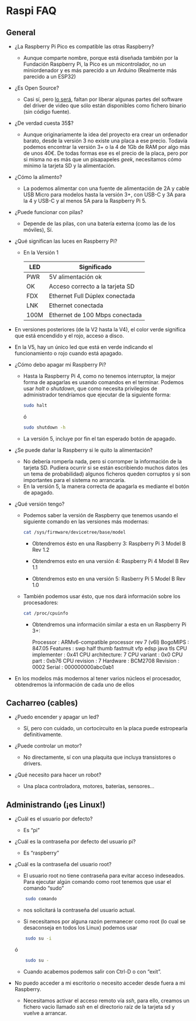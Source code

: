 # Raspi FAQ

## General

* ¿La Raspberry Pi Pico es compatible las otras Raspberry?
	* Aunque comparte nombre, porque está diseñada también por la Fundación Raspberry Pi, la Pico es un micontrolador, no un miniordenador y es más parecido a un Arduino (Realmente más parecido a un ESP32)

* ¿Es Open Source? 
	* Casi sí, pero [lo será](http://hackaday.com/2017/01/14/blob-less-raspberry-pi-linux-is-a-step-closer/), faltan por liberar algunas partes del software del driver de video que sólo están disponibles como fichero binario (sin código fuente).

* ¿De verdad cuesta 35$? 
	* Aunque originariamente la idea del proyecto era crear un ordenador barato, desde la versión 3 no existe una placa a ese precio. Todavía podemos encontrar la versión 3+ o la 4 de 1Gb de RAM por algo más de unos 40€. De todas formas ese es el precio de la placa, pero por si misma no es más que un pisapapeles _geek_, necesitamos cómo mínimo la tarjeta SD y la alimentación.

* ¿Cómo la alimento? 
	* La podemos alimentar con una fuente de alimentación de 2A y cable USB Micro para modelos hasta la versión 3+,  con USB-C y 3A para la 4 y USB-C y al menos 5A para la Raspberry Pi 5.

* ¿Puede funcionar con pilas? 
	* Depende de las pilas, con una batería externa (como las de los móviles), Sí.

* ¿Qué significan las luces en Raspberry Pi? 
	* En la Versión 1

		| LED  | Significado                     |
		| ---- | ------------------------------- |
		| PWR  | 5V alimentación ok              |
		| OK   | Acceso correcto a la tarjeta SD |
		| FDX  | Ethernet Full Dúplex conectada  |
		| LNK  | Ethernet conectada              |
		| 100M | Ethernet de 100 Mbps conectada  |

* En versiones posteriores (de la V2 hasta la V4), el color verde significa que está encendido y el rojo, acceso a disco.
* En la V5, hay un único led que está en verde indicando el funcionamiento o rojo cuando está apagado.

* ¿Cómo debo apagar mi Raspberry Pi? 
	* Hasta la Raspberry Pi 4, como no tenemos interruptor,  la mejor forma de apagarlas es usando comandos en el terminar. Podemos usar  _halt_  o _shutdown_, que como necesita privilegios de  administrador  tendríamos que ejecutar de la siguiente forma:
		```sh	
		sudo halt
		```
		
		ó
		
		```sh
		sudo shutdown -h 
		```
	* La versión 5, incluye por fin el tan esperado botón de apagado.
	
* ¿Se puede dañar la Raspberry si le quito la alimentación? 
	* No debería romperla nada, pero si corromper la información de la tarjeta SD. Pudiera ocurrir si se están escribiendo muchos datos (es un tema de probabilidad) algunos ficheros queden corruptos y si son importantes para el sistema no arrancaría.
	* En la versión 5, la manera correcta de apagarla es mediante el botón de apagado.

* ¿Qué versión tengo? 
	* Podemos saber la versión de Raspberry que tenemos usando el siguiente comando en las versiones más modernas:

		```sh
		cat /sys/firmware/devicetree/base/model 
		```
		* Obtendremos ésto en una Raspberry 3:
			Raspberry Pi 3 Model B Rev 1.2
			
		* Obtendremos esto en una versión 4:
			Raspberry Pi 4 Model B Rev 1.1
			
		* Obtendremos esto en una versión 5:
			Rasberry Pi 5 Model B Rev 1.0
		
	* También podemos usar ésto, que nos dará información sobre los procesadores:
		```sh
		cat /proc/cpuinfo 
		```
		* Obtendremos una información similar a esta en un Raspberry Pi 3+:

			Processor       : ARMv6-compatible processor rev 7 (v6l)
			BogoMIPS      : 847.05
			Features         : swp half thumb fastmult vfp edsp java tls
			CPU implementer : 0x41
			CPU architecture: 7
			CPU variant     : 0x0
			CPU part          : 0xb76
			CPU revision    : 7
			Hardware         : BCM2708
			Revision           : 0002
			Serial                : 000000000abc0ab1
			
* En los modelos más modernos al tener varios núcleos el procesador, obtendremos la información de cada uno de ellos


## Cacharreo (cables)

* ¿Puedo encender y apagar un led? 
	* Sí, pero con cuidado, un cortocircuito en la placa puede estropearla definitivamente.

* ¿Puede controlar un motor? 
	* No directamente, sí con una plaquita que incluya transistores o drivers.

* ¿Qué necesito para hacer un robot?
	* Una placa controladora, motores, baterías, sensores...


## Administrando (¡es Linux!)

* ¿Cuál es el usuario por defecto? 
	* Es “pi”

* ¿Cuál es la contraseña por defecto del usuario pi? 
	* Es “raspberry”

* ¿Cuál es la contraseña del usuario root?	
	* El usuario root no tiene contraseña para evitar acceso indeseados. Para ejecutar algún comando como root tenemos que usar el comando “sudo”
	``` sh
		sudo comando
	``` 
	* nos solicitará la contraseña del usuario actual.
	
	* Si necesitamos por alguna razón permanecer como root (lo cual se desaconseja en todos los Linux) podemos usar
	```sh
		sudo su -i
	```
	ó
	```sh
		sudo su -
	``` 
	* Cuando acabemos podemos salir con Ctrl-D o con “exit”.

* No puedo acceder a mi escritorio o necesito acceder desde fuera a mi Raspberry.
	* Necesitamos activar el acceso remoto vía _ssh_, para ello, creamos un fichero vacío llamado *ssh* en el directorio raíz de la tarjeta sd y vuelve a arrancar.